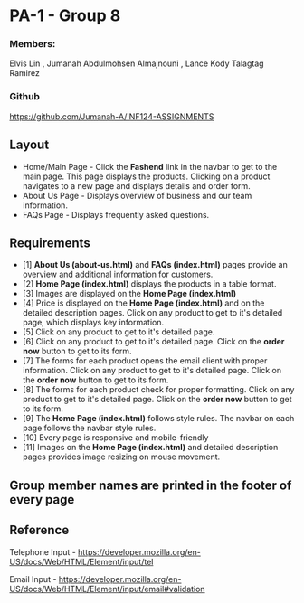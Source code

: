 # PA-1 - Group 8
### Members: 
Elvis Lin ,  Jumanah Abdulmohsen Almajnouni ,  Lance Kody Talagtag Ramirez

### Github 
https://github.com/Jumanah-A/INF124-ASSIGNMENTS


## Layout
- Home/Main Page - Click the **Fashend** link in the navbar to get to the main page. This page displays the products. Clicking on a product navigates to a new page and displays details and order form.  
- About Us Page - Displays overview of business and our team information.
- FAQs Page - Displays frequently asked questions.  

## Requirements 
- [1] **About Us (about-us.html)** and **FAQs (index.html)** pages provide an overview and additional information for customers.
- [2] **Home Page (index.html)** displays the products in a table format.
- [3] Images are displayed on the **Home Page (index.html)**
- [4] Price is displayed on the **Home Page (index.html)** and on the detailed description pages. Click on any product to get to it's detailed page, which displays key information. 
- [5] Click on any product to get to it's detailed page. 
- [6] Click on any product to get to it's detailed page. Click on the **order now** button to get to its form. 
- [7] The forms for each product opens the email client with proper information. Click on any product to get to it's detailed page. Click on the **order now** button to get to its form. 
- [8] The forms for each product check for proper formatting. Click on any product to get to it's detailed page. Click on the **order now** button to get to its form. 
- [9] The **Home Page (index.html)** follows style rules. The navbar on each page follows the navbar style rules.
- [10] Every page is responsive and mobile-friendly
- [11] Images on the **Home Page (index.html)** and detailed description pages provides image resizing on mouse movement. 

## Group member names are printed in the footer of every page

## Reference
Telephone Input - https://developer.mozilla.org/en-US/docs/Web/HTML/Element/input/tel

Email Input - https://developer.mozilla.org/en-US/docs/Web/HTML/Element/input/email#validation
